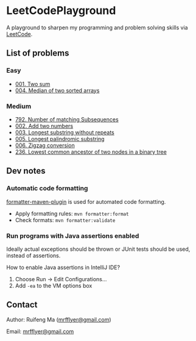 # LeetCodePlayground

A playground to sharpen my programming and problem solving skills via [LeetCode](https://leetcode.com/).

## List of problems

### Easy
* [001. Two sum](src/main/java/easy/P001TwoSum/TwoSum.java)
* [004. Median of two sorted arrays](src/main/java/easy/P004MedianOfTwoSortedArray/MedianOfTwoSortedArray.java)

### Medium
* [792. Number of matching Subsequences](src/main/java/medium/P792NumberOfMatchingSubSeqs/NumberOfMatchingSubSequences.java)
* [002. Add two numbers](src/main/java/medium/P002AddListNums/AddTwoNums.java)
* [003. Longest substring without repeats](src/main/java/medium/P003LongestSubstrWithoutRepeats/LongestSubstringWithoutRepeats.java)
* [005. Longest palindromic substring](src/main/java/medium/P005LongestPalindromicSubstring/LongestPalindromicSubstring.java)
* [006. Zigzag conversion](src/main/java/medium/P006ZigZagConversion/ZigzagConversion.java)
* [236. Lowest common ancestor of two nodes in a binary tree](src/main/java/medium/P236BinaryTreeLCA/BinaryTreeLCA.java)

## Dev notes

### Automatic code formatting
[formatter-maven-plugin](https://code.revelc.net/formatter-maven-plugin/) is used for automated code formatting.
* Apply formatting rules: `mvn formatter:format`
* Check formats: `mvn formatter:validate`

### Run programs with Java assertions enabled
Ideally actual exceptions should be thrown or JUnit tests should be used, instead of assertions.

How to enable Java assertions in IntelliJ IDE?
1. Choose Run → Edit Configurations...
2. Add `-ea` to the VM options box

## Contact

Author: Ruifeng Ma (mrfflyer@gmail.com)

Email: mrfflyer@gmail.com
